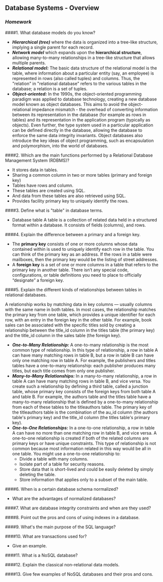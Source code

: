 ## Database Systems - Overview
### _Homework_

####1. What database models do you know?

* *__Hierarchical (tree)__* where the data is organized into a tree-like structure, implying a single parent for each record.
* *__Network model__*  which expands upon the __hierarchical structure__, allowing many-to-many relationships in a tree-like structure that allows multiple parents.
* *__Relational model:__* The basic data structure of the relational model is the table, where information about a particular entity (say, an employee) is represented in rows (also called tuples) and columns. Thus, the "relation" in "relational database" refers to the various tables in the database; a relation is a set of tuples.
* *__Object-oriented:__* In the 1990s, the object-oriented programming paradigm was applied to database technology, creating a new database model known as object databases. This aims to avoid the object-relational impedance mismatch - the overhead of converting information between its representation in the database (for example as rows in tables) and its representation in the application program (typically as objects). Even further, the type system used in a particular application can be defined directly in the database, allowing the database to enforce the same data integrity invariants. Object databases also introduce the key ideas of object programming, such as encapsulation and polymorphism, into the world of databases.

####2. Which are the main functions performed by a Relational Database Management System (RDBMS)?

* It stores data in tables.
* Sharing a common column in two or more tables (primary and foreign key)
* Tables have rows and column. 
* These tables are created using SQL. 
* And data from these tables are also retrieved using SQL.
* Provides facility primary key to uniquely identify the rows.

####3. Define what is "table" in database terms.

* Database table A table is a collection of related data held in a structured format within a database. It consists of fields (columns), and rows.

####4. Explain the difference between a primary and a foreign key.

* The __primary key__ consists of one or more columns whose data contained within is used to uniquely identify each row in the table.  You can think of the primary key as an address.  If the rows in a table were mailboxes, then the primary key would be the listing of street addresses.
* A __foreign key__ is a set of one or more columns in a table that refers to the primary key in another table.  There isn’t any special code, configurations, or table definitions you need to place to officially “designate” a foreign key.

####5. Explain the different kinds of relationships between tables in relational databases.

A relationship works by matching data in key columns — usually columns with the same name in both tables. In most cases, the relationship matches the primary key from one table, which provides a unique identifier for each row, with an entry in the foreign key in the other table. For example, book sales can be associated with the specific titles sold by creating a relationship between the title_id column in the titles table (the primary key) and the title_id column in the sales table (the foreign key).
* *__One-to-Many Relationship:__* A one-to-many relationship is the most common type of relationship. In this type of relationship, a row in table A can have many matching rows in table B, but a row in table B can have only one matching row in table A. For example, the publishers and titles tables have a one-to-many relationship: each publisher produces many titles, but each title comes from only one publisher.
* *__Many-to-Many Relationships:__* In a many-to-many relationship, a row in table A can have many matching rows in table B, and vice versa. You create such a relationship by defining a third table, called a junction table, whose primary key consists of the foreign keys from both table A and table B. For example, the authors table and the titles table have a many-to-many relationship that is defined by a one-to-many relationship from each of these tables to the titleauthors table. The primary key of the titleauthors table is the combination of the au_id column (the authors table's primary key) and the title_id column (the titles table's primary key).
* *__One-to-One Relationships:__* In a one-to-one relationship, a row in table A can have no more than one matching row in table B, and vice versa. A one-to-one relationship is created if both of the related columns are primary keys or have unique constraints.
This type of relationship is not common because most information related in this way would be all in one table. You might use a one-to-one relationship to:
  * Divide a table with many columns.
  * Isolate part of a table for security reasons.
  * Store data that is short-lived and could be easily deleted by simply deleting the table.
  * Store information that applies only to a subset of the main table.

####6. When is a certain database schema normalized?

  * What are the advantages of normalized databases?
  
####7. What are database integrity constraints and when are they used?

####8. Point out the pros and cons of using indexes in a database.

####9. What's the main purpose of the SQL language?

####10. What are transactions used for?
  * Give an example.
  
####11. What is a NoSQL database?

####12. Explain the classical non-relational data models.

####13. Give few examples of NoSQL databases and their pros and cons.

